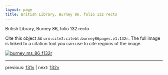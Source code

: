 ```yaml
---
layout: page
title: British Library, Burney 86, folio 132 recto
---
```


British Library, Burney 86, folio 132 recto

Cite this object as `urn:cite2:citebl:burney86pages.v1:132r`.  The full image is linked to a citation tool you can use to cite regions of the image.

[![burney_ms_86_f132r](http://www.homermultitext.org/iipsrv?IIIF=/project/homer/pyramidal/deepzoom/citebl/burney86imgs/v1/burney_ms_86_f132r.tif/full/800,/0/default.jpg)](http://www.homermultitext.org/ict2/?urn=urn:cite2:citebl:burney86imgs.v1:burney_ms_86_f132r) 

---

previous:  [131v](../131v/) | next: [132v](../132v/)
